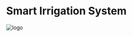  # Smart Irrigation System
 
 
![logo](https://circuitdigest.com/sites/default/files/inlineimages/u3/Automatic-Irrigation-System-using-an-Arduino-Uno.jpg)
